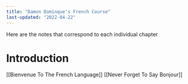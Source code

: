 ```yaml
---
title: "Damon Dominque's French Course"
last-updated: "2022-04-22"
---
```



Here are the notes that correspond to each individual chapter

# Introduction

[[Bienvenue To The French Language]]
[[Never Forget To Say Bonjour]]
